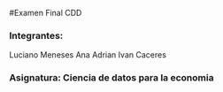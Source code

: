 #Examen Final CDD
### Integrantes: 
Luciano Meneses 
Ana Adrian
Ivan Caceres
### Asignatura: Ciencia de datos para la economia 
